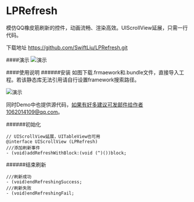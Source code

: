 # LPRefresh
模仿QQ橡皮筋刷新的控件，动画流畅、渲染高效。UIScrollView延展，只需一行代码。

下载地址 https://github.com/SwiftLiu/LPRefresh.git

####演示
![演示](https://github.com/SwiftLiu/LPRefresh/blob/master/movie_LPRefresh.gif?raw=true)

####使用说明
######安装
如图下载.frmaework和.bundle文件，直接导入工程。若该静态库无法引用请自行设置framework搜索路径。

![演示]()

同时Demo中也提供源代码，如果有好多建议可发邮件给作者1062014109@qq.com。

######初始化
```objc 
// UIScrollView延展，UITableView也可用
@interface UIScrollView (LPRefresh)
///添加刷新事件
- (void)addRefreshWithBlock:(void (^)())block;
```
######结束刷新
```objc
///刷新成功
- (void)endRefreshingSuccess;
///刷新失败
- (void)endRefreshingFail;
```
